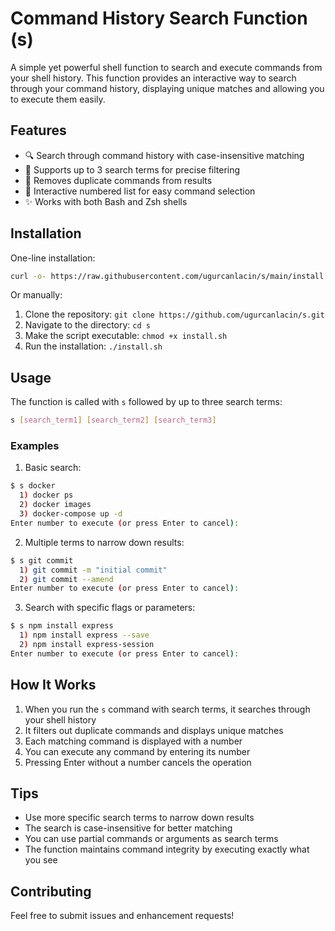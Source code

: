 # Command History Search Function (s)

A simple yet powerful shell function to search and execute commands from your shell history. This function provides an interactive way to search through your command history, displaying unique matches and allowing you to execute them easily.

## Features

- 🔍 Search through command history with case-insensitive matching
- 🎯 Supports up to 3 search terms for precise filtering
- 🔄 Removes duplicate commands from results
- 📝 Interactive numbered list for easy command selection
- ✨ Works with both Bash and Zsh shells

## Installation

One-line installation:
```bash
curl -o- https://raw.githubusercontent.com/ugurcanlacin/s/main/install.sh | bash
```

Or manually:
1. Clone the repository: `git clone https://github.com/ugurcanlacin/s.git`
2. Navigate to the directory: `cd s`
3. Make the script executable: `chmod +x install.sh`
4. Run the installation: `./install.sh`

## Usage

The function is called with `s` followed by up to three search terms:

```bash
s [search_term1] [search_term2] [search_term3]
```

### Examples

1. Basic search:
```bash
$ s docker
  1) docker ps
  2) docker images
  3) docker-compose up -d
Enter number to execute (or press Enter to cancel):
```

2. Multiple terms to narrow down results:
```bash
$ s git commit
  1) git commit -m "initial commit"
  2) git commit --amend
Enter number to execute (or press Enter to cancel):
```

3. Search with specific flags or parameters:
```bash
$ s npm install express
  1) npm install express --save
  2) npm install express-session
Enter number to execute (or press Enter to cancel):
```

## How It Works

1. When you run the `s` command with search terms, it searches through your shell history
2. It filters out duplicate commands and displays unique matches
3. Each matching command is displayed with a number
4. You can execute any command by entering its number
5. Pressing Enter without a number cancels the operation

## Tips

- Use more specific search terms to narrow down results
- The search is case-insensitive for better matching
- You can use partial commands or arguments as search terms
- The function maintains command integrity by executing exactly what you see

## Contributing

Feel free to submit issues and enhancement requests!